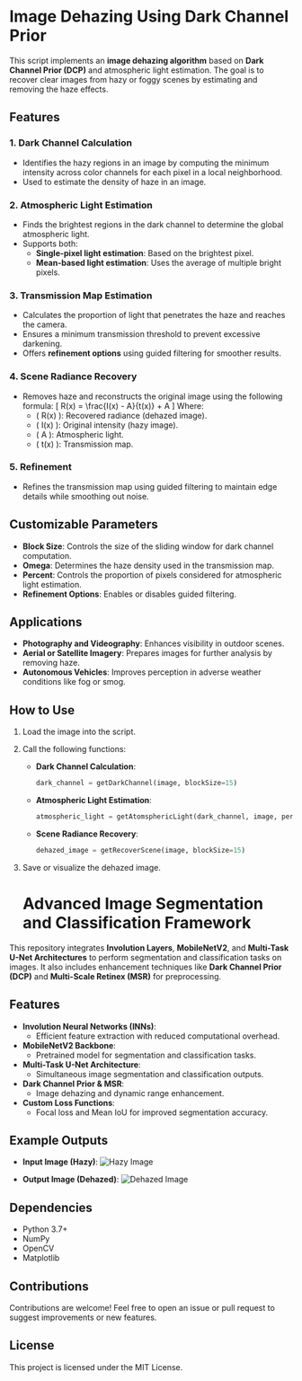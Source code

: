 # Image Dehazing Using Dark Channel Prior

This script implements an **image dehazing algorithm** based on **Dark Channel Prior (DCP)** and atmospheric light estimation. The goal is to recover clear images from hazy or foggy scenes by estimating and removing the haze effects.

## Features

### 1. **Dark Channel Calculation**
- Identifies the hazy regions in an image by computing the minimum intensity across color channels for each pixel in a local neighborhood.
- Used to estimate the density of haze in an image.

### 2. **Atmospheric Light Estimation**
- Finds the brightest regions in the dark channel to determine the global atmospheric light.
- Supports both:
  - **Single-pixel light estimation**: Based on the brightest pixel.
  - **Mean-based light estimation**: Uses the average of multiple bright pixels.

### 3. **Transmission Map Estimation**
- Calculates the proportion of light that penetrates the haze and reaches the camera.
- Ensures a minimum transmission threshold to prevent excessive darkening.
- Offers **refinement options** using guided filtering for smoother results.

### 4. **Scene Radiance Recovery**
- Removes haze and reconstructs the original image using the following formula:
  \[
  R(x) = \frac{I(x) - A}{t(x)} + A
  \]
  Where:
  - \( R(x) \): Recovered radiance (dehazed image).
  - \( I(x) \): Original intensity (hazy image).
  - \( A \): Atmospheric light.
  - \( t(x) \): Transmission map.

### 5. **Refinement**
- Refines the transmission map using guided filtering to maintain edge details while smoothing out noise.

## Customizable Parameters
- **Block Size**: Controls the size of the sliding window for dark channel computation.
- **Omega**: Determines the haze density used in the transmission map.
- **Percent**: Controls the proportion of pixels considered for atmospheric light estimation.
- **Refinement Options**: Enables or disables guided filtering.

## Applications
- **Photography and Videography**: Enhances visibility in outdoor scenes.
- **Aerial or Satellite Imagery**: Prepares images for further analysis by removing haze.
- **Autonomous Vehicles**: Improves perception in adverse weather conditions like fog or smog.

## How to Use
1. Load the image into the script.
2. Call the following functions:
   - **Dark Channel Calculation**:
     ```python
     dark_channel = getDarkChannel(image, blockSize=15)
     ```
   - **Atmospheric Light Estimation**:
     ```python
     atmospheric_light = getAtomsphericLight(dark_channel, image, percent=0.001)
     ```
   - **Scene Radiance Recovery**:
     ```python
     dehazed_image = getRecoverScene(image, blockSize=15)
     ```
3. Save or visualize the dehazed image.

   # Advanced Image Segmentation and Classification Framework

This repository integrates **Involution Layers**, **MobileNetV2**, and **Multi-Task U-Net Architectures** to perform segmentation and classification tasks on images. It also includes enhancement techniques like **Dark Channel Prior (DCP)** and **Multi-Scale Retinex (MSR)** for preprocessing.

## Features

- **Involution Neural Networks (INNs)**:
  - Efficient feature extraction with reduced computational overhead.
- **MobileNetV2 Backbone**:
  - Pretrained model for segmentation and classification tasks.
- **Multi-Task U-Net Architecture**:
  - Simultaneous image segmentation and classification outputs.
- **Dark Channel Prior & MSR**:
  - Image dehazing and dynamic range enhancement.
- **Custom Loss Functions**:
  - Focal loss and Mean IoU for improved segmentation accuracy.




## Example Outputs
- **Input Image (Hazy)**:
  ![Hazy Image](examples/hazy_image.png)

- **Output Image (Dehazed)**:
  ![Dehazed Image](examples/dehazed_image.png)

## Dependencies
- Python 3.7+
- NumPy
- OpenCV
- Matplotlib

## Contributions
Contributions are welcome! Feel free to open an issue or pull request to suggest improvements or new features.

## License
This project is licensed under the MIT License.
